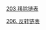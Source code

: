 [203 移除链表](https://leetcode-cn.com/problems/remove-linked-list-elements/)

[206. 反转链表](https://leetcode-cn.com/problems/reverse-linked-list/)
